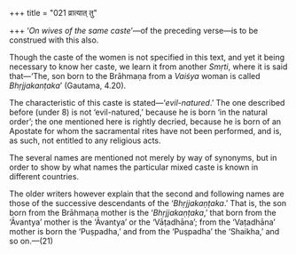 +++
title = "021 व्रात्यात् तु"

+++
‘*On wives of the same caste*’—of the preceding verse—is to be construed
with this also.

Though the caste of the women is not specified in this text, and yet it
being necessary to know her caste, we learn it from another *Smṛti*,
where it is said that—‘The, son born to the Brāhmaṇa from a *Vaiśya*
woman is called *Bhṛjjakanṭaka*’ (Gautama, 4.20).

The characteristic of this caste is stated—‘*evil-natured*.’ The one
described before (under 8) is not ‘evil-natured,’ because he is born ‘in
the natural order’; the one mentioned here is rightly decried, because
he is born of an Apostate for whom the sacramental rites have not been
performed, and is, as such, not entitled to any religious acts.

The several names are mentioned not merely by way of synonyms, but in
order to show by what names the particular mixed caste is known in
different countries.

The older writers however explain that the second and following names
are those of the successive descendants of the ‘*Bhṛjjakaṇṭaka*.’ That
is, the son born from the Brāhmaṇa mother is the ‘*Bhṛjjakaṇṭaka*,’ that
born from the ‘Āvantya’ mother is the ‘Āvantya’ or the ‘Vāṭadhāna’; from
the ‘Vaṭadhāna’ mother is born the ‘Puṣpadha,’ and from the ‘Puṣpadha’
the ‘Shaikha,’ and so on.—(21)



